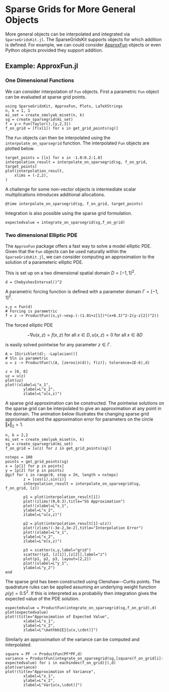 # Sparse Grids for More General Objects
More general objects can be interpolated and integrated via `SparseGridsKit.jl`.
The SparseGridsKit supports objects for which addition is defined.
For example, we can could consider [ApproxFun](https://github.com/JuliaApproximation/ApproxFun.jl) objects or even Python objects provided they support addition.

## Example: ApproxFun.jl
### One Dimensional Functions
We can consider interpolation of `Fun` objects.
First a parametric `Fun` object can be evaluated at sparse grid points.
```@example approxfun
using SparseGridsKit, ApproxFun, Plots, LaTeXStrings
n, k = 1, 1
mi_set = create_smolyak_miset(n, k)
sg = create_sparsegrid(mi_set)
f = y-> Fun(Taylor(),[y,2,3])
f_on_grid = [f(x[1]) for x in get_grid_points(sg)]
```
The `Fun` objects can then be interpolated using the `interpolate_on_sparsegrid` function.
The interpolated `Fun` objects are plotted below.
```@example approxfun
target_points = [[x] for x in -1.0:0.2:1.0]
interpolation_result = interpolate_on_sparsegrid(sg, f_on_grid, target_points)
plot(interpolation_result,
    xlims = (-2,2),
)
```
A challenge for some non-vector objects is intermediate scalar multiplications introduces additional allocations.
```@example approxfun
@time interpolate_on_sparsegrid(sg, f_on_grid, target_points)
```

Integration is also possible using the sparse grid formulation.
```@example approxfun
expectedvalue = integrate_on_sparsegrid(sg,f_on_grid)
```
### Two dimensional Elliptic PDE
The `ApproxFun` package offers a fast way to solve a model elliptic PDE.
Given that the `Fun` objects can be used naturally within the `SparseGridsKit.jl`, we can consider computing an approximation to the solution of a parameteric elliptic PDE.

This is set up on a two dimensional spatial domain $D=[-1,1]^2$.
```@example approxfun
d = ChebyshevInterval()^2
```
A parametric forcing function is defined with a parameter domain $\Gamma=[-1,1]^2$.
```@example approxfun
x,y = Fun(d)
# Forcing is parametric
f = z -> ProductFun((x,y)->exp.(-(1.01+z[1])*(x+0.3)^2-2(y-z[2])^2))
```
The forced elliptic PDE
```math
-\nabla u(x,z) = f(x,z) \text{ for all } x \in D, u(x,z) = 0 \text{ for all } x \in \partial D
```
is easily solved pointwise for any parameter $z \in \Gamma$.
```@example approxfun
A = [Dirichlet(d); -Laplacian()]
# Sln is parametric
u = z -> ProductFun(\(A, [zeros(∂(d)); f(z)]; tolerance=1E-6),d)

z = [0, 0]
uz = u(z)
plot(uz)
plot!(xlabel=L"x_1",
        ylabel=L"x_2",
        zlabel=L"u(x,z)")
```

A sparse grid approximation can be constructed.
The pointwise solutions on the sparse grid can be interpolated to give an approximation at any point in the domain.
The animation below illustrates the changing sparse grid approximation and the approximation error for parameters on the circle $\Vert x \Vert_2 = 1$.
```@example approxfun
n, k = 2,2
mi_set = create_smolyak_miset(n, k)
sg = create_sparsegrid(mi_set)
f_on_grid = [u(z) for z in get_grid_points(sg)]

nsteps = 100
points = get_grid_points(sg)
x = [p[1] for p in points]
y = [p[2] for p in points]
@gif for i in range(0, stop = 2π, length = nsteps)
        z = [cos(i),sin(i)]
        interpolation_result = interpolate_on_sparsegrid(sg, f_on_grid, [z])

        p1 = plot(interpolation_result[1])
        plot!(zlims!(0,0.3),title="SG Approximation")
        plot!(xlabel=L"x_1",
        ylabel=L"x_2",
        zlabel=L"u(x,z)")

        p2 = plot(interpolation_result[1]-u(z))
        plot!(zlims!(-3e-2,3e-2),title="Interpolation Error")
        plot!(xlabel=L"x_1",
        ylabel=L"x_2",
        zlabel=L"e(x,z)")

        p3 = scatter(x,y,label="grid")
        scatter!(p3, [z[1]],[z[2]],label="z")
        plot(p1, p2, p3, layout=[2,2])
        plot!(xlabel=L"y_1",
        ylabel=L"y_2")
end
```
The sparse grid has been constructed using Clenshaw--Curtis points.
The quadrature rules can be applied assuming an underlying weight function $\rho(y)=0.5^2$.
If this is interpreted as a probabiliy then integration gives the expected value of the PDE solution.
```@example approxfun
expectedvalue = ProductFun(integrate_on_sparsegrid(sg,f_on_grid),d)
plot(expectedvalue)
plot!(title="Approximation of Expected Value",
        xlabel=L"x_1",
        ylabel=L"x_2",
        zlabel=L"\mathbb{E}[u(x,\cdot)]")
```
Similarly an approximation of the variance can be computed and interpolated.
```@example approxfun
square = PF -> ProductFun(PF*PF,d)
variance = ProductFun(integrate_on_sparsegrid(sg,[square(f_on_grid[i]-expectedvalue) for i in eachindex(f_on_grid)]),d)
plot(variance)
plot!(title="Approximation of Variance",
        xlabel=L"x_1",
        ylabel=L"x_2",
        zlabel=L"Var[u(x,\cdot)]")
```